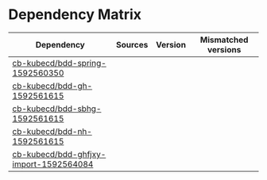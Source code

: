 # Dependency Matrix

Dependency | Sources | Version | Mismatched versions
---------- | ------- | ------- | -------------------
[cb-kubecd/bdd-spring-1592560350](https://github.com/cb-kubecd/bdd-spring-1592560350.git) |  | []() | 
[cb-kubecd/bdd-gh-1592561615](https://github.com/cb-kubecd/bdd-gh-1592561615.git) |  | []() | 
[cb-kubecd/bdd-sbhg-1592561615](https://github.com/cb-kubecd/bdd-sbhg-1592561615.git) |  | []() | 
[cb-kubecd/bdd-nh-1592561615](https://github.com/cb-kubecd/bdd-nh-1592561615.git) |  | []() | 
[cb-kubecd/bdd-ghfjxy-import-1592564084](https://github.com/cb-kubecd/bdd-ghfjxy-import-1592564084.git) |  | []() | 
